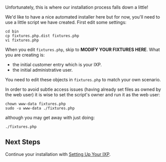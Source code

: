 Unfortunately, this is where our installation process falls down a little!

We'd like to have a nice automated installer here but for now, you'll need to use a little script we have created. First edit some settings:

    cd bin
    cp fixtures.php.dist fixtures.php
    vi fixtures.php


When you edit `fixtures.php`, skip to **MODIFY YOUR FIXTURES HERE**. What you are creating is:

* the initial customer entry which is your IXP.
* the initial administrative user.

You need to edit these objects in `fixtures.php` to match your own scenario.

In order to avoid subtle access issues (having already set files as owned by the web user) it is wise to set the script's owner and run it as the web user:

    chown www-data fixtures.php
    sudo -u www-data ./fixtures.php

although you may get away with just doing:

    ./fixtures.php


## Next Steps

Continue your installation with [Setting Up Your IXP](Installation-08-Setting-Up-Your-IXP).